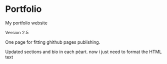 # Portfolio

My portfolio website

Version 2.5 

One page for fitting ghithub pages publishing.

Updated sections and bio in each pèart. now i just need to format the HTML text
